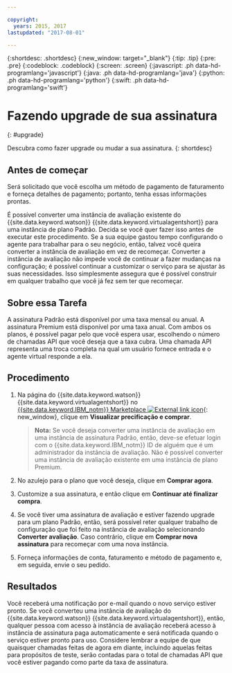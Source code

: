 ```yaml
---

copyright:
  years: 2015, 2017
lastupdated: "2017-08-01"

---
```


{:shortdesc: .shortdesc}
{:new_window: target="_blank"}
{:tip: .tip}
{:pre: .pre}
{:codeblock: .codeblock}
{:screen: .screen}
{:javascript: .ph data-hd-programlang='javascript'}
{:java: .ph data-hd-programlang='java'}
{:python: .ph data-hd-programlang='python'}
{:swift: .ph data-hd-programlang='swift'}

# Fazendo upgrade de sua assinatura
{: #upgrade}

Descubra como fazer upgrade ou mudar a sua assinatura.
{: shortdesc}

## Antes de começar

Será solicitado que você escolha um método de pagamento de faturamento e forneça detalhes de pagamento; portanto, tenha essas informações prontas.

É possível converter uma instância de avaliação existente do {{site.data.keyword.watson}}
{{site.data.keyword.virtualagentshort}} para uma instância de plano Padrão. Decida se você quer fazer isso antes de executar este procedimento. Se a sua equipe
gastou tempo configurando o agente para trabalhar para o seu negócio, então, talvez você queira converter a instância de avaliação em vez de recomeçar. Converter a
instância de avaliação não impede você de continuar a fazer mudanças na configuração; é possível continuar a customizar o serviço para se ajustar às suas
necessidades. Isso simplesmente assegura que é possível construir em qualquer trabalho que você já fez sem ter que recomeçar.

## Sobre essa Tarefa

A assinatura Padrão está disponível por uma taxa mensal ou anual. A assinatura Premium está disponível por uma taxa anual. Com ambos os planos, é possível pagar
pelo que você espera usar, escolhendo o número de chamadas API que você deseja que a taxa cubra. Uma chamada API representa uma troca completa na qual um usuário
fornece entrada e o agente virtual responde a ela.

## Procedimento

1. Na página do {{site.data.keyword.watson}} {{site.data.keyword.virtualagentshort}} no
[{{site.data.keyword.IBM_notm}} Marketplace ![External link icon](../../icons/launch-glyph.svg "External link icon")](https://www.ibm.com/marketplace/cloud/cognitive-customer-engagement/){: new_window}, clique em **Visualizar precificação e comprar**.

    > **Nota:** Se você deseja converter uma instância de avaliação em uma instância de assinatura Padrão, então, deve-se efetuar login com o
{{site.data.keyword.IBM_notm}} ID de alguém que é um administrador da instância de avaliação. Não é possível converter uma instância de avaliação existente
em uma instância de plano Premium.
1. No azulejo para o plano que você deseja, clique em **Comprar agora**.
1. Customize a sua assinatura, e então clique em **Continuar até finalizar compra**.
1. Se você tiver uma assinatura de avaliação e estiver fazendo upgrade para um plano Padrão, então, será possível reter qualquer trabalho de configuração que
foi feito na instância de avaliação selecionando **Converter avaliação**. Caso contrário, clique em **Comprar nova assinatura**
para recomeçar com uma nova instância.
1. Forneça informações de conta, faturamento e método de pagamento e, em seguida, envie o seu pedido.

## Resultados

Você receberá uma notificação por e-mail quando o novo serviço estiver pronto. Se você converteu uma instância de avaliação do
{{site.data.keyword.watson}} {{site.data.keyword.virtualagentshort}}, então, qualquer pessoa com acesso à instância de avaliação receberá acesso à
instância de assinatura paga automaticamente e será notificada quando o serviço estiver pronto para uso. Considere lembrar a equipe de que quaisquer chamadas feitas de
agora em diante, incluindo aquelas feitas para propósitos de teste, serão contadas para o total de chamadas API que você estiver pagando como parte da taxa de
assinatura.

